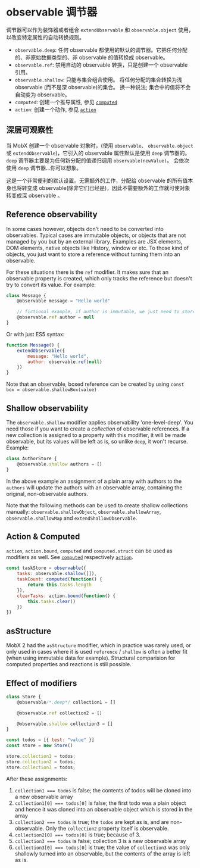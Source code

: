 # observable 调节器

调节器可以作为装饰器或者组合 `extendObservable` 和 `observable.object` 使用，以改变特定属性的自动转换规则。

* `observable.deep`: 任何 observable 都使用的默认的调节器。它把任何分配的、非原始数据类型的、非 observable 的值转换成 observable。
* `observable.ref`: 禁用自动的 observable 转换，只是创建一个 observable 引用。
* `observable.shallow`: 只能与集合组合使用。 将任何分配的集合转换为浅 observable (而不是深 observable)的集合。 换一种说法; 集合中的值将不会自动变为 observable。
* `computed`: 创建一个推导属性, 参见 [`computed`](computed-decorator.md)
* `action`: 创建一个动作, 参见 [`action`](action.md)

## 深层可观察性

当 MobX 创建一个 observable 对象时，(使用 `observable`、 `observable.object` 或 `extendObservable`)，它引入的 observable 属性默认是使用 `deep` 调节器的。`deep` 调节器主要是为任何新分配的值递归调用 `observable(newValue)`。
会依次使用 `deep` 调节器...你可以想象。

这是一个非常便利的默认设置。无需额外的工作，分配给 observable 的所有值本身也将转变成 observable(除非它们已经是)，因此不需要额外的工作就可使对象转变成深 observable 。

## Reference observability

In some cases however, objects don't need to be converted into observables.
Typical cases are immutable objects, or objects that are not managed by you but by an external library.
Examples are JSX elements, DOM elements, native objects like History, window or etc.
To those kind of objects, you just want to store a reference without turning them into an observable.

For these situations there is the `ref` modifier. It makes sure that an observable property is created, which only tracks the reference but doesn't try to convert its value.
For example:

```javascript
class Message {
    @observable message = "Hello world"

    // fictional example, if author is immutable, we just need to store a reference and shouldn't turn it into a mutable, observable object
    @observable.ref author = null
}
```

Or with just ES5 syntax:

```javascript
function Message() {
    extendObservable({
        message: "Hello world",
        author: observable.ref(null)
    })
}
```

Note that an observable, boxed reference can be created by using `const box = observable.shallowBox(value)`

## Shallow observability

The `observable.shallow` modifier applies observability 'one-level-deep'. You need those if you want to create a _collection_ of observable references.
If a new collection is assigned to a property with this modifier, it will be made observable, but its values will be left as is, so unlike `deep`, it won't recurse.
Example:

```javascript
class AuthorStore {
    @observable.shallow authors = []
}
```
In the above example an assignment of a plain array with authors to the `authors` will update the authors with an observable array, containing the original, non-observable authors.

Note that the following methods can be used to create shallow collections manually: `observable.shallowObject`, `observable.shallowArray`, `observable.shallowMap` and `extendShallowObservable`.

## Action & Computed

`action`, `action.bound`, `computed` and `computed.struct` can be used as modifiers as well.
See [`computed`](computed-decorator.md) respectively [`action`](action.md).

```javascript
const taskStore = observable({
    tasks: observable.shallow([]),
    taskCount: computed(function() {
        return this.tasks.length
    }),
    clearTasks: action.bound(function() {
        this.tasks.clear()
    })
})
```

## asStructure

MobX 2 had the `asStructure` modifier, which in practice was rarely used, or only used in cases where it is used `reference` / `shallow` is often a better fit (when using immutable data for example).
Structural comparision for computed properties and reactions is still possible.

## Effect of modifiers

```javascript
class Store {
    @observable/*.deep*/ collection1 = []

    @observable.ref collection2 = []

    @observable.shallow collection3 = []
}

const todos = [{ test: "value" }]
const store = new Store()

store.collection1 = todos;
store.collection2 = todos;
store.collection3 = todos;
```

After these assignments:

1. `collection1 === todos` is false; the contents of todos will be cloned into a new observable array
2. `collection1[0] === todos[0]` is false; the first todo was a plain object and hence it was cloned into an observable object which is stored in the array
3. `collection2 === todos` is true; the `todos` are kept as is, and are non-observable. Only the `collection2` property itself is observable.
4. `collection2[0] === todos[0]` is true; because of 3.
5. `collection3 === todos` is false; collection 3 is a new observable array
6. `collection3[0] === todos[0]` is true; the value of `collection3` was only shallowly turned into an observable, but the contents of the array is left as is.
